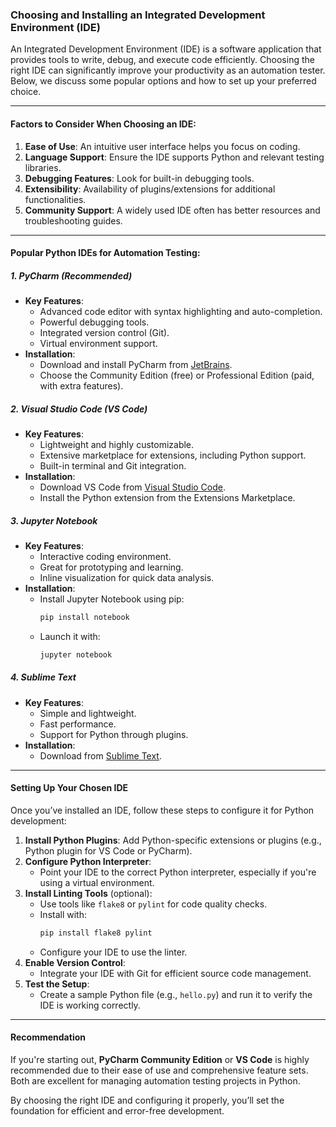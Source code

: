 ### Choosing and Installing an Integrated Development Environment (IDE)

An Integrated Development Environment (IDE) is a software application that provides tools to write, debug, and execute code efficiently. Choosing the right IDE can significantly improve your productivity as an automation tester. Below, we discuss some popular options and how to set up your preferred choice.

---

#### Factors to Consider When Choosing an IDE:
1. **Ease of Use**: An intuitive user interface helps you focus on coding.
2. **Language Support**: Ensure the IDE supports Python and relevant testing libraries.
3. **Debugging Features**: Look for built-in debugging tools.
4. **Extensibility**: Availability of plugins/extensions for additional functionalities.
5. **Community Support**: A widely used IDE often has better resources and troubleshooting guides.

---

#### Popular Python IDEs for Automation Testing:

##### 1. **PyCharm** (Recommended)
- **Key Features**: 
  - Advanced code editor with syntax highlighting and auto-completion.
  - Powerful debugging tools.
  - Integrated version control (Git).
  - Virtual environment support.
- **Installation**:
  - Download and install PyCharm from [JetBrains](https://www.jetbrains.com/pycharm/).
  - Choose the Community Edition (free) or Professional Edition (paid, with extra features).

##### 2. **Visual Studio Code (VS Code)**
- **Key Features**:
  - Lightweight and highly customizable.
  - Extensive marketplace for extensions, including Python support.
  - Built-in terminal and Git integration.
- **Installation**:
  - Download VS Code from [Visual Studio Code](https://code.visualstudio.com/).
  - Install the Python extension from the Extensions Marketplace.

##### 3. **Jupyter Notebook**
- **Key Features**:
  - Interactive coding environment.
  - Great for prototyping and learning.
  - Inline visualization for quick data analysis.
- **Installation**:
  - Install Jupyter Notebook using pip:
    ```bash
    pip install notebook
    ```
  - Launch it with:
    ```bash
    jupyter notebook
    ```

##### 4. **Sublime Text**
- **Key Features**:
  - Simple and lightweight.
  - Fast performance.
  - Support for Python through plugins.
- **Installation**:
  - Download from [Sublime Text](https://www.sublimetext.com/).

---

#### Setting Up Your Chosen IDE

Once you’ve installed an IDE, follow these steps to configure it for Python development:

1. **Install Python Plugins**: Add Python-specific extensions or plugins (e.g., Python plugin for VS Code or PyCharm).
2. **Configure Python Interpreter**:
   - Point your IDE to the correct Python interpreter, especially if you're using a virtual environment.
3. **Install Linting Tools** (optional):
   - Use tools like `flake8` or `pylint` for code quality checks.
   - Install with:
     ```bash
     pip install flake8 pylint
     ```
   - Configure your IDE to use the linter.
4. **Enable Version Control**:
   - Integrate your IDE with Git for efficient source code management.
5. **Test the Setup**:
   - Create a sample Python file (e.g., `hello.py`) and run it to verify the IDE is working correctly.

---

#### Recommendation
If you're starting out, **PyCharm Community Edition** or **VS Code** is highly recommended due to their ease of use and comprehensive feature sets. Both are excellent for managing automation testing projects in Python.

By choosing the right IDE and configuring it properly, you’ll set the foundation for efficient and error-free development.
